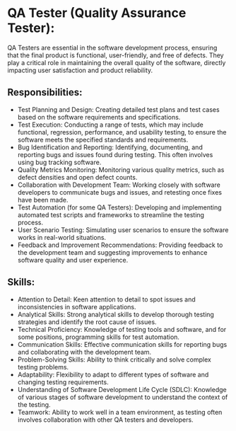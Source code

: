 # QA Tester (Quality Assurance Tester):
QA Testers are essential in the software development process, ensuring that the final product is functional, user-friendly, and free of defects. They play a critical role in maintaining the overall quality of the software, directly impacting user satisfaction and product reliability.

## Responsibilities:
- Test Planning and Design: Creating detailed test plans and test cases based on the software requirements and specifications.
- Test Execution: Conducting a range of tests, which may include functional, regression, performance, and usability testing, to ensure the software meets the specified standards and requirements.
- Bug Identification and Reporting: Identifying, documenting, and reporting bugs and issues found during testing. This often involves using bug tracking software.
- Quality Metrics Monitoring: Monitoring various quality metrics, such as defect densities and open defect counts.
- Collaboration with Development Team: Working closely with software developers to communicate bugs and issues, and retesting once fixes have been made.
- Test Automation (for some QA Testers): Developing and implementing automated test scripts and frameworks to streamline the testing process.
- User Scenario Testing: Simulating user scenarios to ensure the software works in real-world situations.
- Feedback and Improvement Recommendations: Providing feedback to the development team and suggesting improvements to enhance software quality and user experience.

## Skills:
- Attention to Detail: Keen attention to detail to spot issues and inconsistencies in software applications.
- Analytical Skills: Strong analytical skills to develop thorough testing strategies and identify the root cause of issues.
- Technical Proficiency: Knowledge of testing tools and software, and for some positions, programming skills for test automation.
- Communication Skills: Effective communication skills for reporting bugs and collaborating with the development team.
- Problem-Solving Skills: Ability to think critically and solve complex testing problems.
- Adaptability: Flexibility to adapt to different types of software and changing testing requirements.
- Understanding of Software Development Life Cycle (SDLC): Knowledge of various stages of software development to understand the context of the testing.
- Teamwork: Ability to work well in a team environment, as testing often involves collaboration with other QA testers and developers.
